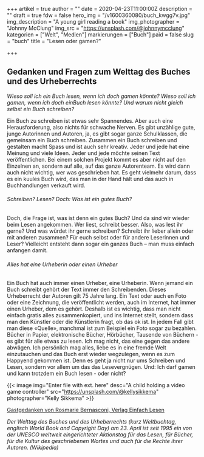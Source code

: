 +++
artikel = true
author = ""
date = 2020-04-23T11:00:00Z
description = ""
draft = true
fdw = false
hero_img = "/v1600360080/buch_kwgg7v.jpg"
img_description = "A young girl reading a book"
img_photographer = "Johnny McClung"
img_src = "https://unsplash.com/@johnnymcclung"
kategorien = ["Welt", "Medien"]
markierungen = ["Buch"]
paid = false
slug = "buch"
title = "Lesen oder gamen?"

+++
## Gedanken und Fragen zum Welttag des Buches und des Urheberrechts

_Wieso soll ich ein Buch lesen, wenn ich doch gamen könnte? Wieso soll ich gamen, wenn ich doch einBuch lesen könnte? Und warum nicht gleich selbst ein Buch schreiben?_

Ein Buch zu schreiben ist etwas sehr Spannendes. Aber auch eine Herausforderung, also nichts für schwache Nerven. Es gibt unzählige gute, junge Autorinnen und Autoren, ja, es gibt sogar ganze Schulklassen, die gemeinsam ein Buch schreiben. Zusammen ein Buch schreiben und gestalten macht Spass und ist auch sehr kreativ. Jeder und jede hat eine Meinung und viele Ideen. Jeder und jede möchte seinen Text veröffentlichen. Bei einem solchen Projekt kommt es aber nicht auf den Einzelnen an, sondern auf alle, auf das ganze Autorenteam. Es wird dann auch nicht wichtig, wer was geschrieben hat. Es geht vielmehr darum, dass es ein kuules Buch wird, das man in der Hand hält und das auch in Buchhandlungen verkauft wird.

###### Schreiben? Lesen? Doch: Was ist ein gutes Buch?

Doch, die Frage ist, was ist denn ein gutes Buch? Und da sind wir wieder beim Lesen angekommen. Wer liest, schreibt besser. Also, was lest ihr gerne? Und was würdet ihr gerne schreiben? Schreibt ihr lieber allein oder mit anderen zusammen? Für euch selbst oder für andere Leserinnen und Leser? Vielleicht entsteht dann sogar ein ganzes Buch – man muss einfach anfangen damit.

###### Alles hat eine Urheberin oder einen Urheber

Ein Buch hat auch immer einen Urheber, eine Urheberin. Wenn jemand ein Buch schreibt gehört der Text immer den Schreibenden. Dieses Urheberrecht der Autoren gilt 75 Jahre lang. Ein Text oder auch en Foto oder eine Zeichnung, die veröffentlicht werden, auch im Internet, hat immer einen Urheber, dem es gehört. Deshalb ist es wichtig, dass man nicht einfach gratis alles zusammenkopiert, und ins Internet stellt, sondern dass man den Künstler oder die Künstlerin fragt, ob das ok ist. In jedem Fall gibt man diese «Quelle», manchmal ist zum Beispiel ein Foto sogar zu bezahlen. Bücher in Papier, elektronische Bücher, Hörbücher, Tausende von Büchern - es gibt für alle etwas zu lesen. Ich mag nicht, das eine gegen das andere abwägen. Ich persönlich mag alles, liebe es in eine fremde Welt einzutauchen und das Buch erst wieder wegzulegen, wenn es zum Happyend gekommen ist. Denn es geht ja nicht nur ums Schreiben und Lesen, sondern vor allem um das das Lesevergnügen. Und: Ich darf gamen und kann trotzdem ein Buch lesen - oder nicht?

{{< image img="Enter file with ext. here" desc="A child holding a video game controller" src="https://unsplash.com/@kellysikkema" photographer="Kelly Sikkema" >}}

[Gastgedanken von Rosmarie Bernasconi, Verlag Einfach Lesen](http://www.einfachlesen.ch/)

_Der Welttag des Buches und des Urheberrechts (kurz Weltbuchtag, englisch World Book and Copyright Day) am 23. April ist seit 1995 ein von der UNESCO weltweit eingerichteter Aktionstag für das Lesen, für Bücher, für die Kultur des geschriebenen Wortes und auch für die Rechte ihrer Autoren. (Wikipedia)_